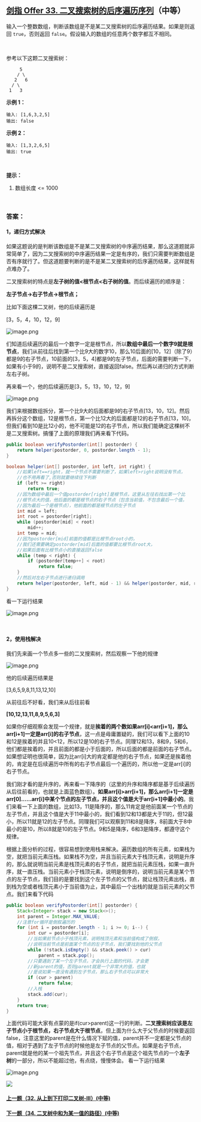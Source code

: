 ## [剑指 Offer 33. 二叉搜索树的后序遍历序列](https://leetcode-cn.com/problems/er-cha-sou-suo-shu-de-hou-xu-bian-li-xu-lie-lcof/)（中等）

输入一个整数数组，判断该数组是不是某二叉搜索树的后序遍历结果。如果是则返回 `true`，否则返回 `false`。假设输入的数组的任意两个数字都互不相同。

<br/>

参考以下这颗二叉搜索树：

```
     5
    / \
   2   6
  / \
 1   3
```

**示例 1：**

```
输入: [1,6,3,2,5]
输出: false
```

**示例 2：**

```
输入: [1,3,2,6,5]
输出: true
```

<br/>

**提示：**

1. 数组长度 <= 1000

<br/>

### 答案：

#### 1，递归方式解决

如果这题说的是判断该数组是不是某二叉搜索树的中序遍历结果，那么这道题就非常简单了，因为二叉搜索树的中序遍历结果一定是有序的，我们只需要判断数组是否有序就行了。但这道题要判断的是不是某二叉搜索树的后序遍历结果，这样就有点难办了。

二叉搜索树的特点是**左子树的值<根节点<右子树的值**。而后续遍历的顺序是：

**左子节点→右子节点→根节点；**

比如下面这棵二叉树，他的后续遍历是

[3，5，4，10，12，9]

![image.png](https://pic.leetcode-cn.com/1597978711-RQSXFJ-image.png)

们知道后续遍历的最后一个数字一定是根节点，所以**数组中最后一个数字9就是根节点**，我们从前往后找到第一个比9大的数字10，那么10后面的[10，12]（除了9）都是9的右子节点，10前面的[3，5，4]都是9的左子节点，后面的需要判断一下，如果有小于9的，说明不是二叉搜索树，直接返回false。然后再以递归的方式判断左右子树。

再来看一个，他的后续遍历是[3，5，13，10，12，9]

![image.png](https://pic.leetcode-cn.com/1597978732-LDKmsJ-image.png)

我们来根据数组拆分，第一个比9大的后面都是9的右子节点[13，10，12]。然后再拆分这个数组，12是根节点，第一个比12大的后面都是12的右子节点[13，10]，但我们看到10是比12小的，他不可能是12的右子节点，所以我们能确定这棵树不是二叉搜索树。搞懂了上面的原理我们再来看下代码。

```java
public boolean verifyPostorder(int[] postorder) {
    return helper(postorder, 0, postorder.length - 1);
}

boolean helper(int[] postorder, int left, int right) {
    //如果left==right，就一个节点不需要判断了，如果left>right说明没有节点，
    //也不用再看了,否则就要继续往下判断
    if (left >= right)
        return true;
    //因为数组中最后一个值postorder[right]是根节点，这里从左往右找出第一个比
    //根节点大的值，他后面的都是根节点的右子节点（包含当前值，不包含最后一个值，
    //因为最后一个是根节点），他前面的都是根节点的左子节点
    int mid = left;
    int root = postorder[right];
    while (postorder[mid] < root)
        mid++;
    int temp = mid;
    //因为postorder[mid]前面的值都是比根节点root小的，
    //我们还需要确定postorder[mid]后面的值都要比根节点root大，
    //如果后面有比根节点小的直接返回false
    while (temp < right) {
        if (postorder[temp++] < root)
            return false;
    }
    //然后对左右子节点进行递归调用
    return helper(postorder, left, mid - 1) && helper(postorder, mid, right - 1);
}
```

看一下运行结果

![image.png](https://pic.leetcode-cn.com/1597978779-vvoFlp-image.png)

<br/>

#### 2，使用栈解决

我们先来画一个节点多一些的二叉搜索树，然后观察一下他的规律

![image.png](https://pic.leetcode-cn.com/1597978800-kbKrIm-image.png)

他的后续遍历结果是

[3,6,5,9,8,11,13,12,10]

从前往后不好看，我们来从后往前看

**[10,12,13,11,8,9,5,6,3]**

如果你仔细观察会发现一个规律，就是**挨着的两个数如果arr[i]<arr[i+1]，那么arr[i+1]一定是arr[i]的右子节点**，这一点是毋庸置疑的，我们可以看下上面的10和12是挨着的并且10<12，所以12是10的右子节点。同理12和13，8和9，5和6，他们都是挨着的，并且前面的都是小于后面的，所以后面的都是前面的右子节点。如果想证明也很简单，因为比arr[i]大的肯定都是他的右子节点，如果还是挨着他的，肯定是在后续遍历中所有的右子节点最后一个遍历的，所以他一定是arr[i]的右子节点。

我们刚才看的是升序的，再来看一下降序的（这里的升序和降序都是基于后续遍历从后往前看的，也就是上面蓝色数组）。**如果arr[i]>arr[i+1]，那么arr[i+1]一定是arr[0]……arr[i]中某个节点的左子节点，并且这个值是大于arr[i+1]中最小的**。我们来看一下上面的数组，比如13，11是降序的，那么11肯定是他前面某一个节点的左子节点，并且这个值是大于11中最小的，我们看到12和13都是大于11的，但12最小，所以11就是12的左子节点。同理我们可以观察到11和8是降序，8前面大于8中最小的是10，所以8就是10的左子节点。9和5是降序，6和3是降序，都遵守这个规律。

根据上面分析的过程，很容易想到使用栈来解决。遍历数组的所有元素，如果栈为空，就把当前元素压栈。如果栈不为空，并且当前元素大于栈顶元素，说明是升序的，那么就说明当前元素是栈顶元素的右子节点，就把当前元素压栈，如果一直升序，就一直压栈。当前元素小于栈顶元素，说明是倒序的，说明当前元素是某个节点的左子节点，我们目的是要找到这个左子节点的父节点，就让栈顶元素出栈，直到栈为空或者栈顶元素小于当前值为止，其中最后一个出栈的就是当前元素的父节点。我们来看下代码

```java
public boolean verifyPostorder(int[] postorder) {
    Stack<Integer> stack = new Stack<>();
    int parent = Integer.MAX_VALUE;
    //注意for循环是倒叙遍历的
    for (int i = postorder.length - 1; i >= 0; i--) {
        int cur = postorder[i];
        //当如果前节点小于栈顶元素，说明栈顶元素和当前值构成了倒叙，
        //说明当前节点是前面某个节点的左子节点，我们要找到他的父节点
        while (!stack.isEmpty() && stack.peek() > cur)
            parent = stack.pop();
        //只要遇到了某一个左子节点，才会执行上面的代码，才会更
        //新parent的值，否则parent就是一个非常大的值，也就
        //是说如果一直没有遇到左子节点，那么右子节点可以非常大
        if (cur > parent)
            return false;
        //入栈
        stack.add(cur);
    }
    return true;
}
```

上面代码可能大家有点蒙的是if(cur>parent)这一行的判断。**二叉搜索树应该是左子节点小于根节点，右子节点大于根节点**，但上面为什么大于父节点的时候要返回false，注意这里的parent是在什么情况下赋的值，parent并不一定都是父节点的值，相对于遇到了左子节点的时候他是左子节点的父节点。如果是右子节点，parent就是他的某一个祖先节点，并且这个右子节点是这个祖先节点的一个**左子树**的一部分，所以不能超过他，有点绕，慢慢体会。
看一下运行结果

![image.png](https://pic.leetcode-cn.com/1597978882-XeoveC-image.png)



![](https://img-blog.csdnimg.cn/20200807155236311.png)

#### [上一题（32. 从上到下打印二叉树-III）(中等)](https://github.com/sdwwld/leetCode/blob/master/src/main/java/com/wld/java/offer/剑指Offer32-III.md)

#### [下一题（34. 二叉树中和为某一值的路径）(中等)](https://github.com/sdwwld/leetCode/blob/master/src/main/java/com/wld/java/offer/剑指Offer34.md)